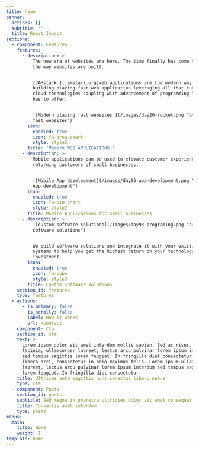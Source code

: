 ```yaml
---
title: home
banner:
  actions: []
  subtitle: ''
  title: React Impact
sections:
  - component: Features
    features:
      - description: >-
          The new era of websites are here. The time finally has come to change
          the way websites are built. 


          [JAMstack ](jamstack.org)web applications are the modern way of
          building blazing fast web application leveraging all that cutting-edge
          cloud technologies coupling with advancement of programming languages
          has to offer.


          ![Modern blazing fast websites ](/images/day20-rocket.png "blazing
          fast websites")
        icon:
          enabled: true
          icon: fa-area-chart
          style: style2
        title: 'Modern WEB APPLICATIONS '
      - description: >-
          Mobile applications can be used to elevate customer experience for
          returning customers of small businesses.


          ![Mobile App development](/images/day95-app-development.png "Mobile
          App development")
        icon:
          enabled: true
          icon: fa-pie-chart
          style: style2
        title: Mobile Applications for small businesses
      - description: >-
          ![custom software solutions](/images/day93-programing.png "custom
          software solutions")


          We build software solutions and integrate it with your existing
          systems to help you get the highest return on your technology
          investment.
        icon:
          enabled: true
          icon: fa-cube
          style: style3
        title: Custom software solutions
    section_id: features
    type: features
  - actions:
      - is_primary: false
        is_scrolly: false
        label: How it works
        url: /contact
    component: Cta
    section_id: cta
    text: >-
      Lorem ipsum dolor sit amet interdum mollis sapien. Sed ac risus. Phasellus
      lacinia, ullamcorper laoreet, lectus arcu pulvinar lorem ipsum interdum
      sed tempus sagittis lorem feugiat. In fringilla diet consectetur. Morbi
      libero orci, consectetur in odio maximus felis. Lorem ipsum ullamcorper
      laoreet, lectus arcu pulvinar lorem ipsum interdum sed tempus sagittis
      lorem feugiat. In fringilla diet consectetur.
    title: Ultrices ante sagittis nunc senectus libero netus
    type: cta
  - component: Posts
    section_id: posts
    subtitle: Sed magna in pharetra ultricies dolor sit amet consequat adipiscing lorem.
    title: Convallis amet interdum
    type: posts
menus:
  main:
    title: Home
    weight: 1
template: home
---
```


